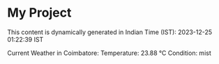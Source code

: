 # My Project

This content is dynamically generated in Indian Time (IST): 2023-12-25 01:22:39 IST


Current Weather in Coimbatore:
Temperature: 23.88 °C
Condition: mist
